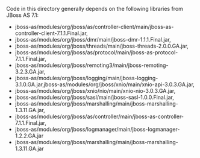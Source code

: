 Code in this directory generally depends on the following libraries from JBoss AS 7.1:

* jboss-as/modules/org/jboss/as/controller-client/main/jboss-as-controller-client-7.1.1.Final.jar,
* jboss-as/modules/org/jboss/dmr/main/jboss-dmr-1.1.1.Final.jar,
* jboss-as/modules/org/jboss/threads/main/jboss-threads-2.0.0.GA.jar,
* jboss-as/modules/org/jboss/as/protocol/main/jboss-as-protocol-7.1.1.Final.jar,
* jboss-as/modules/org/jboss/remoting3/main/jboss-remoting-3.2.3.GA.jar,
* jboss-as/modules/org/jboss/logging/main/jboss-logging-3.1.0.GA.jar,jboss-as/modules/org/jboss/xnio/main/xnio-api-3.0.3.GA.jar,
* jboss-as/modules/org/jboss/xnio/nio/main/xnio-nio-3.0.3.GA.jar,
* jboss-as/modules/org/jboss/sasl/main/jboss-sasl-1.0.0.Final.jar,
* jboss-as/modules/org/jboss/marshalling/main/jboss-marshalling-1.3.11.GA.jar,
* jboss-as/modules/org/jboss/as/controller/main/jboss-as-controller-7.1.1.Final.jar,
* jboss-as/modules/org/jboss/logmanager/main/jboss-logmanager-1.2.2.GA.jar
* jboss-as/modules/org/jboss/marshalling/main/jboss-marshalling-1.3.11.GA.jar

